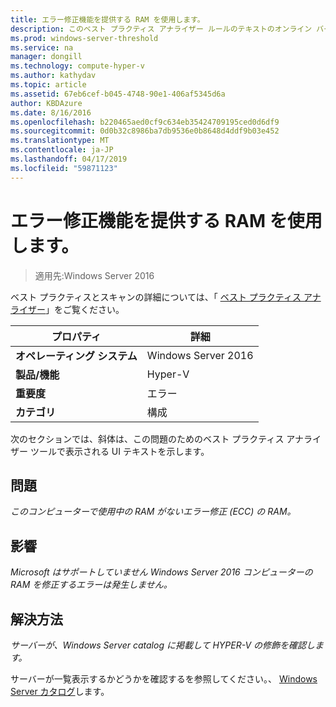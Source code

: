 ```yaml
---
title: エラー修正機能を提供する RAM を使用します。
description: このベスト プラクティス アナライザー ルールのテキストのオンライン バージョン。
ms.prod: windows-server-threshold
ms.service: na
manager: dongill
ms.technology: compute-hyper-v
ms.author: kathydav
ms.topic: article
ms.assetid: 67eb6cef-b045-4748-90e1-406af5345d6a
author: KBDAzure
ms.date: 8/16/2016
ms.openlocfilehash: b220465aed0cf9c634eb35424709195ced0d6df9
ms.sourcegitcommit: 0d0b32c8986ba7db9536e0b8648d4ddf9b03e452
ms.translationtype: MT
ms.contentlocale: ja-JP
ms.lasthandoff: 04/17/2019
ms.locfileid: "59871123"
---
```

# <a name="use-ram-that-provides-error-correction"></a>エラー修正機能を提供する RAM を使用します。

>適用先:Windows Server 2016

ベスト プラクティスとスキャンの詳細については、「 [ベスト プラクティス アナライザー](https://go.microsoft.com/fwlink/?LinkId=122786)」をご覧ください。  
  
|プロパティ|詳細|  
|-|-|  
|**オペレーティング システム**|Windows Server 2016|  
|**製品/機能**|Hyper-V|  
|**重要度**|エラー|  
|**カテゴリ**|構成|  
  
次のセクションでは、斜体は、この問題のためのベスト プラクティス アナライザー ツールで表示される UI テキストを示します。  
  
## <a name="issue"></a>問題  
  
*このコンピューターで使用中の RAM がないエラー修正 (ECC) の RAM。*  
  
## <a name="impact"></a>影響  
  
*Microsoft はサポートしていません Windows Server 2016 コンピューターの RAM を修正するエラーは発生しません。*  
  
## <a name="resolution"></a>解決方法  
  
*サーバーが、Windows Server catalog に掲載して HYPER-V の修飾を確認します。*  
  
サーバーが一覧表示するかどうかを確認するを参照してください。、 [Windows Server カタログ](https://www.windowsservercatalog.com/)します。  
  


